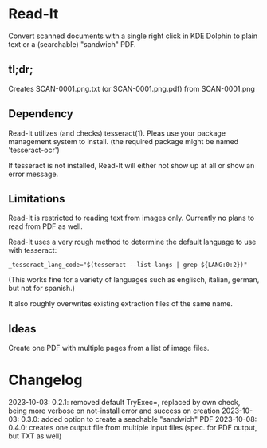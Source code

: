 # Read-It

Convert scanned documents with a single right click in KDE Dolphin to plain text or a (searchable) "sandwich" PDF.

## tl;dr;

Creates SCAN-0001.png.txt (or SCAN-0001.png.pdf) from SCAN-0001.png

## Dependency

Read-It utilizes (and checks) tesseract(1). Pleas use your package management system to install.
(the required package might be named 'tesseract-ocr')

If tesseract is not installed, Read-It will either not show up at all or show an error message.

## Limitations

Read-It is restricted to reading text from images only. Currently no plans to read from PDF as well.

Read-It uses a very rough method to determine the default language to use with tesseract:

    _tesseract_lang_code="$(tesseract --list-langs | grep ${LANG:0:2})"

(This works fine for a variety of languages such as englisch, italian, german, but not for spanish.)

It also roughly overwrites existing extraction files of the same name.

## Ideas

Create one PDF with multiple pages from a list of image files.

# Changelog

2023-10-03: 0.2.1: removed default TryExec=, replaced by own check, being more verbose on not-install error and success on creation
2023-10-03: 0.3.0: added option to create a seachable "sandwich" PDF
2023-10-08: 0.4.0: creates one output file from multiple input files (spec. for PDF output, but TXT as well)

